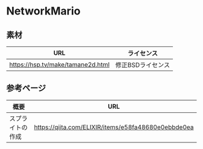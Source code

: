 # NetworkMario

## 素材

| URL | ライセンス |
| ---| --- |
| https://hsp.tv/make/tamane2d.html | 修正BSDライセンス |

## 参考ページ

| 概要 | URL |
| ---| --- |
| スプライトの作成 | https://qiita.com/ELIXIR/items/e58fa48680e0ebbde0ea |
